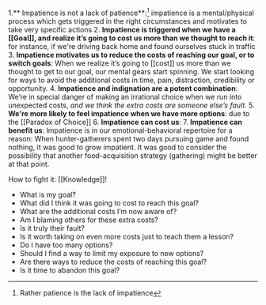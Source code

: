 1.** Impatience is not a lack of patience**:[^1] impatience is a mental/physical process which gets triggered in the right circumstances and motivates to take very specific actions
2. **Impatience is triggered when we have a [[Goal]], and realize it’s going to cost us more than we thought to reach it**:  for instance, if we're driving back home and found ourselves stuck in traffic
3. **Impatience motivates us to reduce the costs of reaching our goal, or to switch goals**: When we realize it’s going to [[cost]] us more than we thought to get to our goal, our mental gears start spinning. We start looking for ways to avoid the additional costs in time, pain, distraction, credibility or opportunity.
4. **Impatience and indignation are a potent combination**: We’re in special danger of making an irrational choice when we run into unexpected costs, _and we think the extra costs are someone else’s fault_.
5. **We're more likely to feel impatience when we have more options**: due to the [[Paradox of Choice]]
6. **Impatience can cost us**:
7. **Impatience can benefit us**:  Impatience is in our emotional-behavioral repertoire for a reason: When hunter-gatherers spent two days pursuing game and found nothing, it was good to grow impatient. It was good to consider the possibility that another food-acquisition strategy (gathering) might be better at that point.

How to fight it: [[Knowledge]]!

-   What is my goal?
-   What did I think it was going to cost to reach this goal?
-   What are the additional costs I’m now aware of?
-   Am I blaming others for these extra costs?
-   Is it truly their fault?
-   Is it worth taking on even more costs just to teach them a lesson?
-   Do I have too many options?
-   Should I find a way to limit my exposure to new options?
-   Are there ways to reduce the costs of reaching this goal?
-   Is it time to abandon this goal?

[^1]: Rather patience is the lack of impatience